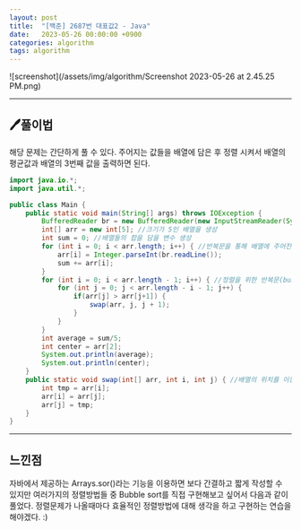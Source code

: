 ```yaml
---
layout: post
title:  "[백준] 2687번 대표값2 - Java"
date:   2023-05-26 00:00:00 +0900
categories: algorithm
tags: algorithm
---
```


![screenshot](/assets/img/algorithm/Screenshot 2023-05-26 at 2.45.25 PM.png)

---

## 🖊️풀이법

해당 문제는 간단하게 풀 수 있다.
주어지는 값들을 배열에 담은 후 정렬 시켜서
배열의 평균값과
배열의 3번째 값을 출력하면 된다.

```java 
import java.io.*;
import java.util.*;

public class Main {
    public static void main(String[] args) throws IOException {
        BufferedReader br = new BufferedReader(new InputStreamReader(System.in));
        int[] arr = new int[5]; //크기가 5인 배열을 생성
        int sum = 0; //배열들의 합을 담을 변수 생성
        for (int i = 0; i < arr.length; i++) { //반복문을 통해 배열에 주어진 값 할당
            arr[i] = Integer.parseInt(br.readLine());
            sum += arr[i];
        }
        for (int i = 0; i < arr.length - 1; i++) { //정렬을 위한 반복문(bubble Sorting)
            for (int j = 0; j < arr.length - i - 1; j++) {
                if(arr[j] > arr[j+1]) {
                    swap(arr, j, j + 1);
                }
            }
        }
        int average = sum/5;
        int center = arr[2];
        System.out.println(average);
        System.out.println(center);
    }
    public static void swap(int[] arr, int i, int j) { //배열의 위치를 이동하는 메서드
        int tmp = arr[i];
        arr[i] = arr[j];
        arr[j] = tmp;
    }
}
```

---

## 느낀점

자바에서 제공하는 Arrays.sor()라는 기능을 이용하면 보다 간결하고 짧게 작성할 수 있지만
여러가지의 정렬방법들 중 Bubble sort를 직접 구현해보고 싶어서 다음과 같이 풀었다.
정렬문제가 나올때마다 효율적인 정렬방법에 대해 생각을 하고 구현하는 연습을 해야겠다. :) 


